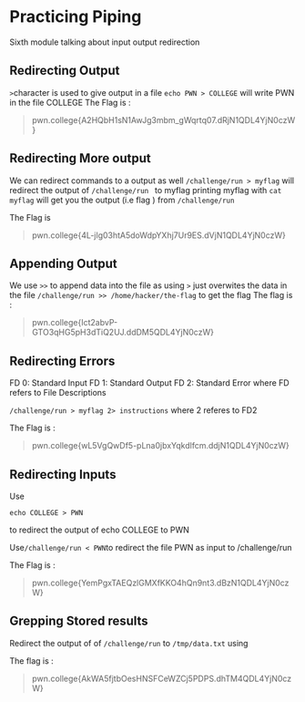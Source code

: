 # Practicing Piping
Sixth module talking about input output redirection

## Redirecting Output
`>`character is used  to give output in a file 
`echo PWN > COLLEGE` will write PWN in the file COLLEGE
The Flag is :
>pwn.college{A2HQbH1sN1AwJg3mbm_gWqrtq07.dRjN1QDL4YjN0czW}

 ## Redirecting More output
We can redirect commands to a output as well 
`/challenge/run > myflag` will redirect the output of `/challenge/run ` to myflag
printing myflag with `cat myflag` will get you the output (i.e flag ) from `/challenge/run` 

The Flag is 
>pwn.college{4L-jlg03htA5doWdpYXhj7Ur9ES.dVjN1QDL4YjN0czW}

## Appending Output
We use `>>` to append data into the file as using `>` just overwites the data in the file 
 `/challenge/run >> /home/hacker/the-flag` to get the flag 
The flag is : 
>pwn.college{Ict2abvP-GTO3qHG5pH3dTiQ2UJ.ddDM5QDL4YjN0czW}

## Redirecting Errors
FD 0: Standard Input
FD 1: Standard Output
FD 2: Standard Error 
where FD refers to File Descriptions 

`/challenge/run > myflag 2> instructions` where 2 referes to FD2 

The Flag is : 
 >pwn.college{wL5VgQwDf5-pLna0jbxYqkdlfcm.ddjN1QDL4YjN0czW}

## Redirecting Inputs 
Use 

```
echo COLLEGE > PWN
```
to redirect the output of echo COLLEGE to PWN

Use` /challenge/run < PWN `to redirect the file PWN as input to /challenge/run


The Flag is :
>pwn.college{YemPgxTAEQzlGMXfKKO4hQn9nt3.dBzN1QDL4YjN0czW}

## Grepping Stored results 
Redirect the output of  of `/challenge/run` to `/tmp/data.txt` using

The flag is :
>pwn.college{AkWA5fjtbOesHNSFCeWZCj5PDPS.dhTM4QDL4YjN0czW}

